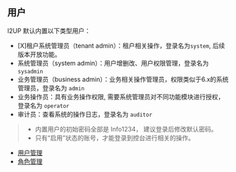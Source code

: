 ## 用户

I2UP 默认内置以下类型用户：
* [X]租户系统管理员（tenant admin）：租户相关操作，登录名为`system`, 后续版本开放功能。
* 系统管理员（system admin）：用户增删改、用户权限管理，登录名为 `sysadmin`
* 业务管理员（business admin）：业务相关操作管理员，权限类似于6.x的系统管理员，登录名为 `admin`
* 业务操作员：具有业务操作权限, 需要系统管理员对不同功能模块进行授权，登录名为 `operator`
* 审计员：查看系统的操作日志，登录名为 `auditor`

>* 内置用户的初始密码全部是 Info1234， 建议登录后修改默认密码。
>* 只有“启用”状态的账号，才能登录到控台进行相关的操作。


* [用户管理](user_management.md)
* [角色管理](role_management.md)
